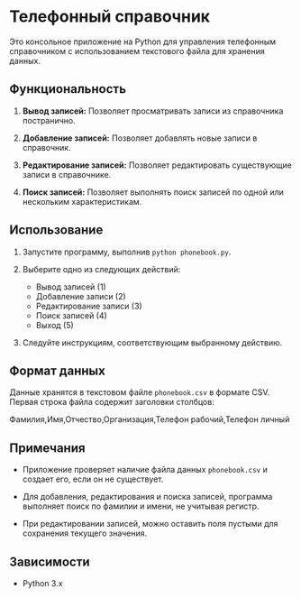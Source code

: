 # Телефонный справочник

Это консольное приложение на Python для управления телефонным справочником с использованием текстового файла для хранения данных.

## Функциональность

1. **Вывод записей:** Позволяет просматривать записи из справочника постранично.

2. **Добавление записей:** Позволяет добавлять новые записи в справочник.

3. **Редактирование записей:** Позволяет редактировать существующие записи в справочнике.

4. **Поиск записей:** Позволяет выполнять поиск записей по одной или нескольким характеристикам.

## Использование

1. Запустите программу, выполнив `python phonebook.py`.

2. Выберите одно из следующих действий:
    - Вывод записей (1)
    - Добавление записи (2)
    - Редактирование записи (3)
    - Поиск записей (4)
    - Выход (5)

3. Следуйте инструкциям, соответствующим выбранному действию.

## Формат данных

Данные хранятся в текстовом файле `phonebook.csv` в формате CSV. Первая строка файла содержит заголовки столбцов:

Фамилия,Имя,Отчество,Организация,Телефон рабочий,Телефон личный


## Примечания

- Приложение проверяет наличие файла данных `phonebook.csv` и создает его, если он не существует.

- Для добавления, редактирования и поиска записей, программа выполняет поиск по фамилии и имени, не учитывая регистр.

- При редактировании записей, можно оставить поля пустыми для сохранения текущего значения.

## Зависимости

- Python 3.x
